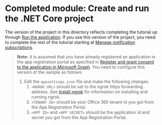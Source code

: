 # Completed module: Create and run the .NET Core project

The version of the project in this directory reflects completing the tutorial up through [Run the application](../../tutorial/06_run.md). If you use this version of the project, you need to complete the rest of the tutorial starting at [Manage notification subscriptions](../../tutorial/07_subscription-management.md).

> **Note:** It is assumed that you have already registered an application in the app registration portal as specified in [Register and grant consent to the application in Microsoft Graph](../../tutorial/02_create-app.md). You need to configure this version of the sample as follows:
>
> 1. Edit the `appsettings.json` file and make the following changes.
>     1.  `<NGROK URL>` should be set to the ngrok https forwarding address. See [Install ngrok](../../tutorial/03_ngrok.md) for information on installing and running ngrok.
>     1.  `<TENANT ID>` should be your Office 365 tenant id you got from the App Registration Portal.
>     1.  `<APP ID>` and `<APP SECRET>` should be the application id and secret you got from the App Registration Portal.